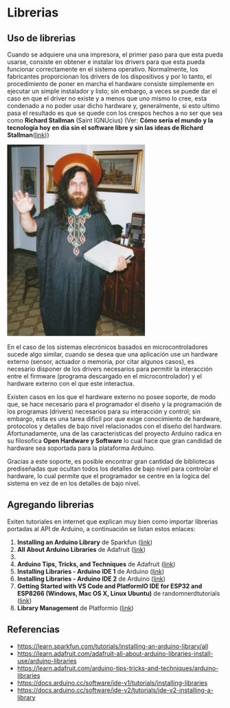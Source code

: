 # Librerias

## Uso de librerias

Cuando se adquiere una una impresora, el primer paso para que esta pueda usarse, consiste en obtener e instalar los drivers para que esta pueda funcionar correctamente en el sistema operativo. Normalmente, los fabricantes proporcionan los drivers de los dispositivos y por lo tanto, el procedimiento de poner en marcha el hardware consiste simplemente en ejecutar un simple instalador y listo; sin embargo, a veces se puede dar el caso en que el driver no existe y a menos que uno mismo lo cree, esta condenado a no poder usar dicho hardware y, generalmente, si esto ultimo pasa el resultado es que se quede con los crespos hechos a no ser que sea como **Richard Stallman** (Saint IGNUcius) (Ver: **Cómo sería el mundo y la tecnología hoy en día sin el software libre y sin las ideas de Richard Stallman**([link](https://www.xataka.com/especiales/como-seria-mundo-tecnologia-hoy-dia-software-libre-ideas-richard-stallman)))

![saint_ingnucius](saintignucius.jpg)

En el caso de los sistemas elecrónicos basados en microcontroladores sucede algo similar, cuando se desea que una aplicación use un hardware externo (sensor, actuador o memoria, por citar algunos casos), es necesario disponer de los drivers necesarios para permitir la interacción entre el firmware (programa descargado en el microcontrolador) y el hardware externo con el que este interactua. 

Existen casos en los que el hardware externo no posee soporte, de modo que, se hace necesario para el programador el diseño y la programación de los programas (drivers) necesarios para su interacción y control; sin embargo, esta es una tarea dificil por que exige conocimiento de hardware, protocolos y detalles de bajo nivel relacionados con el diseño del hardware. Afortunadamente, una de las caracteristicas del proyecto Arduino radica en su filosofica **Open Hardware y Software** lo cual hace que gran candidad de hardware sea soportada para la plataforma Arduino.

Gracias a este soporte, es posible encontrar gran cantidad de bibliotecas prediseñadas que ocultan todos los detalles de bajo nivel para controlar el hardware, lo cual permite que el programador se centre en la logica del sistema en vez de en los detalles de bajo nivel.

## Agregando librerias

Exiten tutoriales en internet que explican muy bien como importar librerias portadas al API de Arduino, a continuación se listan estos enlaces:
1. **Installing an Arduino Library** de Sparkfun ([link](https://learn.sparkfun.com/tutorials/installing-an-arduino-library/all))
2. **All About Arduino Libraries** de Adafruit ([link](https://learn.adafruit.com/adafruit-all-about-arduino-libraries-install-use/arduino-libraries))
3. 
4. **Arduino Tips, Tricks, and Techniques** de Adafruit ([link](https://learn.adafruit.com/arduino-tips-tricks-and-techniques))
5. **Installing Libraries - Arduino IDE 1** de Arduino ([link](https://docs.arduino.cc/software/ide-v1/tutorials/installing-libraries))
6. **Installing Libraries - Arduino IDE 2** de Arduino ([link](https://docs.arduino.cc/software/ide-v2/tutorials/ide-v2-installing-a-library))
7. **Getting Started with VS Code and PlatformIO IDE for ESP32 and ESP8266 (Windows, Mac OS X, Linux Ubuntu)** de randomnerdtutorials ([link](https://randomnerdtutorials.com/vs-code-platformio-ide-esp32-esp8266-arduino/))
8. **Library Management** de Platformio ([link](https://docs.platformio.org/en/latest/librarymanager/index.html))


## Referencias

* https://learn.sparkfun.com/tutorials/installing-an-arduino-library/all
* https://learn.adafruit.com/adafruit-all-about-arduino-libraries-install-use/arduino-libraries
* https://learn.adafruit.com/arduino-tips-tricks-and-techniques/arduino-libraries
* https://docs.arduino.cc/software/ide-v1/tutorials/installing-libraries
* https://docs.arduino.cc/software/ide-v2/tutorials/ide-v2-installing-a-library